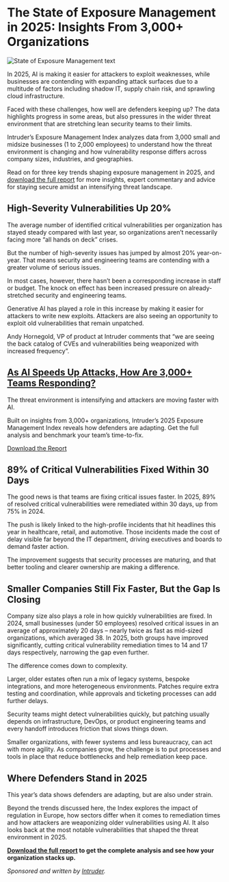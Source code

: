 # The State of Exposure Management in 2025: Insights From 3,000+ Organizations

![State of Exposure Management text](https://www.bleepstatic.com/content/posts/2025/10/21/intruder-exposure-index.jpg)

In 2025, AI is making it easier for attackers to exploit weaknesses, while businesses are contending with expanding attack surfaces due to a multitude of factors including shadow IT, supply chain risk, and sprawling cloud infrastructure.

Faced with these challenges, how well are defenders keeping up? The data highlights progress in some areas, but also pressures in the wider threat environment that are stretching lean security teams to their limits.

Intruder’s Exposure Management Index analyzes data from 3,000 small and midsize businesses (1 to 2,000 employees) to understand how the threat environment is changing and how vulnerability response differs across company sizes, industries, and geographies.

Read on for three key trends shaping exposure management in 2025, and [download the full report](https://www.intruder.io/downloads/exposure-management-index?utm%5Fsource=bleepingcomputer&utm%5Fmedium=p%5Freferral&utm%5Fcampaign=global%7Cfixed%7Cindex) for more insights, expert commentary and advice for staying secure amidst an intensifying threat landscape.

## High-Severity Vulnerabilities Up 20%

The average number of identified critical vulnerabilities per organization has stayed steady compared with last year, so organizations aren’t necessarily facing more “all hands on deck” crises.

But the number of high-severity issues has jumped by almost 20% year-on-year. That means security and engineering teams are contending with a greater volume of serious issues.

In most cases, however, there hasn’t been a corresponding increase in staff or budget. The knock on effect has been increased pressure on already-stretched security and engineering teams. 

Generative AI has played a role in this increase by making it easier for attackers to write new exploits. Attackers are also seeing an opportunity to exploit old vulnerabilities that remain unpatched.

Andy Hornegold, VP of product at Intruder comments that “we are seeing the back catalog of CVEs and vulnerabilities being weaponized with increased frequency”. 

## [As AI Speeds Up Attacks, How Are 3,000+ Teams Responding?](https://www.intruder.io/downloads/vulnerability-response-index?utm%5Fsource=bleepingcomputer&utm%5Fmedium=p%5Freferral&utm%5Fcampaign=global%7Cfixed%7Cindex)

The threat environment is intensifying and attackers are moving faster with AI.

Built on insights from 3,000+ organizations, Intruder’s 2025 Exposure Management Index reveals how defenders are adapting. Get the full analysis and benchmark your team’s time-to-fix.

[Download the Report](https://www.intruder.io/downloads/vulnerability-response-index?utm%5Fsource=bleepingcomputer&utm%5Fmedium=p%5Freferral&utm%5Fcampaign=global%7Cfixed%7Cindex)

## 89% of Critical Vulnerabilities Fixed Within 30 Days

The good news is that teams are fixing critical issues faster. In 2025, 89% of resolved critical vulnerabilities were remediated within 30 days, up from 75% in 2024\. 

The push is likely linked to the high-profile incidents that hit headlines this year in healthcare, retail, and automotive. Those incidents made the cost of delay visible far beyond the IT department, driving executives and boards to demand faster action.

The improvement suggests that security processes are maturing, and that better tooling and clearer ownership are making a difference.

## Smaller Companies Still Fix Faster, But the Gap Is Closing

Company size also plays a role in how quickly vulnerabilities are fixed. In 2024, small businesses (under 50 employees) resolved critical issues in an average of approximately 20 days – nearly twice as fast as mid-sized organizations, which averaged 38\. In 2025, both groups have improved significantly, cutting critical vulnerability remediation times to 14 and 17 days respectively, narrowing the gap even further.

The difference comes down to complexity.

Larger, older estates often run a mix of legacy systems, bespoke integrations, and more heterogeneous environments. Patches require extra testing and coordination, while approvals and ticketing processes can add further delays.

Security teams might detect vulnerabilities quickly, but patching usually depends on infrastructure, DevOps, or product engineering teams and every handoff introduces friction that slows things down.

Smaller organizations, with fewer systems and less bureaucracy, can act with more agility. As companies grow, the challenge is to put processes and tools in place that reduce bottlenecks and help remediation keep pace.

## Where Defenders Stand in 2025

This year’s data shows defenders are adapting, but are also under strain.

Beyond the trends discussed here, the Index explores the impact of regulation in Europe, how sectors differ when it comes to remediation times and how attackers are weaponizing older vulnerabilities using AI. It also looks back at the most notable vulnerabilities that shaped the threat environment in 2025\. 

**[Download the full report](https://www.intruder.io/downloads/vulnerability-response-index?utm%5Fsource=bleepingcomputer&utm%5Fmedium=p%5Freferral&utm%5Fcampaign=global%7Cfixed%7Cindex) to get the complete analysis and see how your organization stacks up.**

_Sponsored and written by [Intruder](https://www.intruder.io/downloads/vulnerability-response-index?utm%5Fsource=bleepingcomputer&utm%5Fmedium=p%5Freferral&utm%5Fcampaign=global%7Cfixed%7Cindex)._